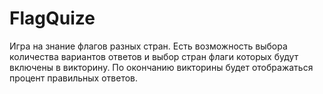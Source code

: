 # FlagQuize
Игра на знание флагов разных стран. Есть возможность выбора количества вариантов ответов и выбор стран флаги которых будут включены в викторину. По окончанию викторины будет отображаться процент правильных ответов.
